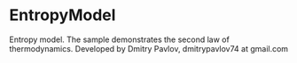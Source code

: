 # EntropyModel
Entropy model. The sample demonstrates the second law of thermodynamics.
Developed by Dmitry Pavlov, dmitrypavlov74 at gmail.com
